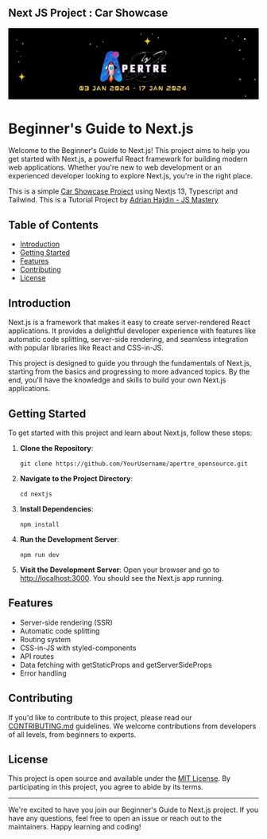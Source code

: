 ## **Next JS Project : Car Showcase**

![logo](../assets/logo.jpg)

# Beginner's Guide to Next.js

Welcome to the Beginner's Guide to Next.js! This project aims to help you get started with Next.js, a powerful React framework for building modern web applications. Whether you're new to web development or an experienced developer looking to explore Next.js, you're in the right place.

This is a simple [Car Showcase Project](https://github.com/adrianhajdin/project_next13_car_showcase) using Nextjs 13, Typescript and Tailwind. 
This is a Tutorial Project by [Adrian Hajdin - JS Mastery](https://github.com/adrianhajdin)

## Table of Contents

- [Introduction](#introduction)
- [Getting Started](#getting-started)
- [Features](#features)
- [Contributing](#contributing)
- [License](#license)

<!-- - [Project Structure](#project-structure) -->

## Introduction

Next.js is a framework that makes it easy to create server-rendered React applications. It provides a delightful developer experience with features like automatic code splitting, server-side rendering, and seamless integration with popular libraries like React and CSS-in-JS.

This project is designed to guide you through the fundamentals of Next.js, starting from the basics and progressing to more advanced topics. By the end, you'll have the knowledge and skills to build your own Next.js applications.

## Getting Started

To get started with this project and learn about Next.js, follow these steps:

1. **Clone the Repository**: 
   ```
   git clone https://github.com/YourUsername/apertre_opensource.git
   ```

2. **Navigate to the Project Directory**:
   ```
   cd nextjs
   ```

3. **Install Dependencies**:
   ```
   npm install
   ```

4. **Run the Development Server**:
   ```
   npm run dev
   ```

5. **Visit the Development Server**:
   Open your browser and go to [http://localhost:3000](http://localhost:3000). You should see the Next.js app running.

## Features

- Server-side rendering (SSR)
- Automatic code splitting
- Routing system
- CSS-in-JS with styled-components
- API routes
- Data fetching with getStaticProps and getServerSideProps
- Error handling

<!-- ## Project Structure

The project is organized into several sections:

- `/pages`: Next.js pages, including the homepage and example pages.
- `/components`: Reusable React components.
- `/styles`: Global styles and styled-components.
- `/public`: Static assets like images.
- `/api`: Serverless functions for API routes. -->

## Contributing

If you'd like to contribute to this project, please read our [CONTRIBUTING.md](CONTRIBUTING.md) guidelines. We welcome contributions from developers of all levels, from beginners to experts.

## License

This project is open source and available under the [MIT License](LICENSE). By participating in this project, you agree to abide by its terms.

---

We're excited to have you join our Beginner's Guide to Next.js project. If you have any questions, feel free to open an issue or reach out to the maintainers. Happy learning and coding!

<!-- ```
nextjs
│   .gitignore
│   next.config.js
│   package-lock.json
│   package.json
│   postcss.config.js
│   README.md
│   tailwind.config.js
│   tsconfig.json
│
├───app
│       favicon.ico
│       globals.css
│       layout.tsx
│       page.tsx
│
├───components
│       CarCard.tsx
│       CarDetails.tsx
│       CustomButton.tsx
│       CustomFilter.tsx
│       Footer.tsx
│       Hero.tsx
│       index.ts
│       Navbar.tsx
│       Searchbar.tsx
│       SearchManufacturer.tsx
│       ShowMore.tsx
│
├───constants
│       index.ts
│
├───public
│       arrow-down.svg
│       car-logo.svg
│       chevron-up-down.svg
│       close.svg
│       discord.svg
│       facebook.svg
│       gas.svg
│       github.svg
│       heart-filled.svg
│       heart-outline.svg
│       hero-bg.png
│       hero.png
│       linkedin.svg
│       logo.svg
│       magnifying-glass.svg
│       model-icon.png
│       next.svg
│       pattern.png
│       right-arrow.svg
│       steering-wheel.svg
│       tire.svg
│       twitter.svg
│       vercel.svg
│
├───types
│       index.ts
│
└───utils
        index.ts
``` -->